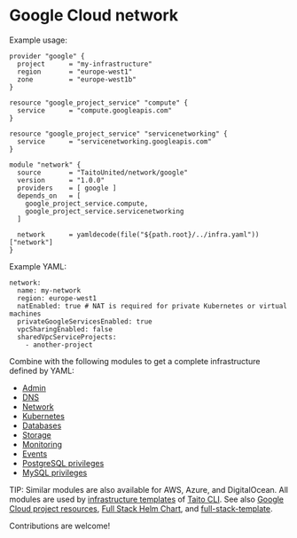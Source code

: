 # Google Cloud network

Example usage:

```
provider "google" {
  project      = "my-infrastructure"
  region       = "europe-west1"
  zone         = "europe-west1b"
}

resource "google_project_service" "compute" {
  service      = "compute.googleapis.com"
}

resource "google_project_service" "servicenetworking" {
  service      = "servicenetworking.googleapis.com"
}

module "network" {
  source       = "TaitoUnited/network/google"
  version      = "1.0.0"
  providers    = [ google ]
  depends_on   = [
    google_project_service.compute,
    google_project_service.servicenetworking
  ]

  network      = yamldecode(file("${path.root}/../infra.yaml"))["network"]
}
```

Example YAML:

```
network:
  name: my-network
  region: europe-west1
  natEnabled: true # NAT is required for private Kubernetes or virtual machines
  privateGoogleServicesEnabled: true
  vpcSharingEnabled: false
  sharedVpcServiceProjects:
    - another-project
```

Combine with the following modules to get a complete infrastructure defined by YAML:

- [Admin](https://registry.terraform.io/modules/TaitoUnited/admin/google)
- [DNS](https://registry.terraform.io/modules/TaitoUnited/dns/google)
- [Network](https://registry.terraform.io/modules/TaitoUnited/network/google)
- [Kubernetes](https://registry.terraform.io/modules/TaitoUnited/kubernetes/google)
- [Databases](https://registry.terraform.io/modules/TaitoUnited/databases/google)
- [Storage](https://registry.terraform.io/modules/TaitoUnited/storage/google)
- [Monitoring](https://registry.terraform.io/modules/TaitoUnited/monitoring/google)
- [Events](https://registry.terraform.io/modules/TaitoUnited/events/google)
- [PostgreSQL privileges](https://registry.terraform.io/modules/TaitoUnited/privileges/postgresql)
- [MySQL privileges](https://registry.terraform.io/modules/TaitoUnited/privileges/mysql)

TIP: Similar modules are also available for AWS, Azure, and DigitalOcean. All modules are used by [infrastructure templates](https://taitounited.github.io/taito-cli/templates#infrastructure-templates) of [Taito CLI](https://taitounited.github.io/taito-cli/). See also [Google Cloud project resources](https://registry.terraform.io/modules/TaitoUnited/project-resources/google), [Full Stack Helm Chart](https://github.com/TaitoUnited/taito-charts/blob/master/full-stack), and [full-stack-template](https://github.com/TaitoUnited/full-stack-template).

Contributions are welcome!
